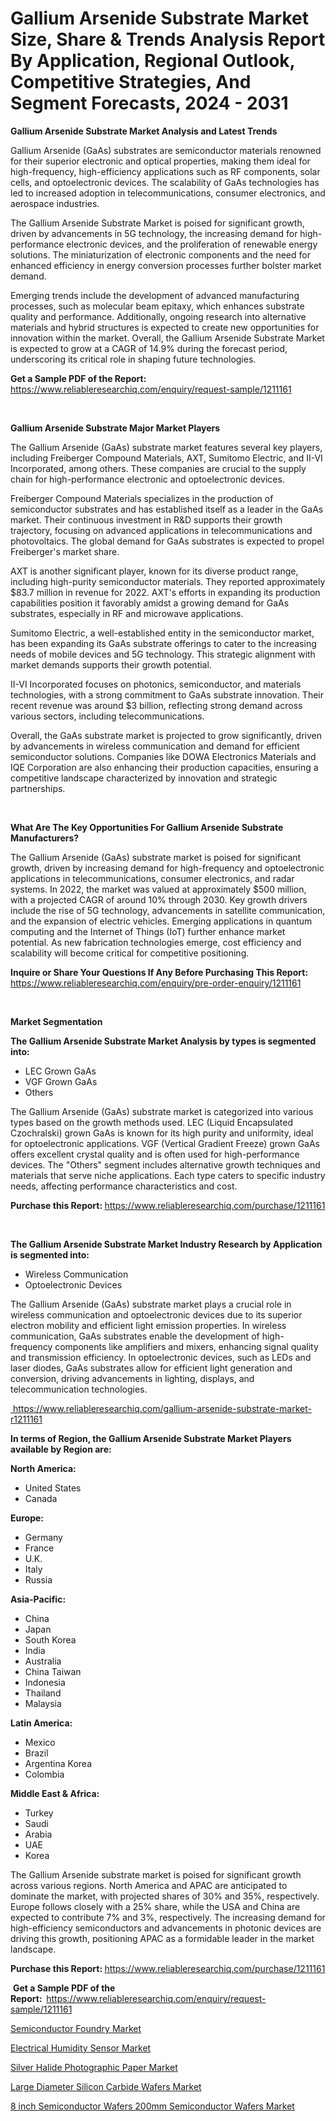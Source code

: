 <p><h1>Gallium Arsenide Substrate Market Size, Share & Trends Analysis Report By Application, Regional Outlook, Competitive Strategies, And Segment Forecasts, 2024 - 2031</h1></p><p><strong>Gallium Arsenide Substrate Market Analysis and Latest Trends</strong></p>
<p><p>Gallium Arsenide (GaAs) substrates are semiconductor materials renowned for their superior electronic and optical properties, making them ideal for high-frequency, high-efficiency applications such as RF components, solar cells, and optoelectronic devices. The scalability of GaAs technologies has led to increased adoption in telecommunications, consumer electronics, and aerospace industries.</p><p>The Gallium Arsenide Substrate Market is poised for significant growth, driven by advancements in 5G technology, the increasing demand for high-performance electronic devices, and the proliferation of renewable energy solutions. The miniaturization of electronic components and the need for enhanced efficiency in energy conversion processes further bolster market demand. </p><p>Emerging trends include the development of advanced manufacturing processes, such as molecular beam epitaxy, which enhances substrate quality and performance. Additionally, ongoing research into alternative materials and hybrid structures is expected to create new opportunities for innovation within the market. Overall, the Gallium Arsenide Substrate Market is expected to grow at a CAGR of 14.9% during the forecast period, underscoring its critical role in shaping future technologies.</p></p>
<p><strong>Get a Sample PDF of the Report:&nbsp;</strong> <a href="https://www.reliableresearchiq.com/enquiry/request-sample/1211161?utm_campaign=1138&utm_medium=2&utm_source=Github&utm_content=ia&utm_term=05102024&utm_id=gallium-arsenide-substrate">https://www.reliableresearchiq.com/enquiry/request-sample/1211161</a></p>
<p>&nbsp;</p>
<p><strong>Gallium Arsenide Substrate Major Market Players</strong></p>
<p><p>The Gallium Arsenide (GaAs) substrate market features several key players, including Freiberger Compound Materials, AXT, Sumitomo Electric, and II-VI Incorporated, among others. These companies are crucial to the supply chain for high-performance electronic and optoelectronic devices.</p><p>Freiberger Compound Materials specializes in the production of semiconductor substrates and has established itself as a leader in the GaAs market. Their continuous investment in R&D supports their growth trajectory, focusing on advanced applications in telecommunications and photovoltaics. The global demand for GaAs substrates is expected to propel Freiberger's market share.</p><p>AXT is another significant player, known for its diverse product range, including high-purity semiconductor materials. They reported approximately $83.7 million in revenue for 2022. AXT's efforts in expanding its production capabilities position it favorably amidst a growing demand for GaAs substrates, especially in RF and microwave applications.</p><p>Sumitomo Electric, a well-established entity in the semiconductor market, has been expanding its GaAs substrate offerings to cater to the increasing needs of mobile devices and 5G technology. This strategic alignment with market demands supports their growth potential.</p><p>II-VI Incorporated focuses on photonics, semiconductor, and materials technologies, with a strong commitment to GaAs substrate innovation. Their recent revenue was around $3 billion, reflecting strong demand across various sectors, including telecommunications.</p><p>Overall, the GaAs substrate market is projected to grow significantly, driven by advancements in wireless communication and demand for efficient semiconductor solutions. Companies like DOWA Electronics Materials and IQE Corporation are also enhancing their production capacities, ensuring a competitive landscape characterized by innovation and strategic partnerships.</p></p>
<p>&nbsp;</p>
<p><strong>What Are The Key Opportunities For Gallium Arsenide Substrate Manufacturers?</strong></p>
<p><p>The Gallium Arsenide (GaAs) substrate market is poised for significant growth, driven by increasing demand for high-frequency and optoelectronic applications in telecommunications, consumer electronics, and radar systems. In 2022, the market was valued at approximately $500 million, with a projected CAGR of around 10% through 2030. Key growth drivers include the rise of 5G technology, advancements in satellite communication, and the expansion of electric vehicles. Emerging applications in quantum computing and the Internet of Things (IoT) further enhance market potential. As new fabrication technologies emerge, cost efficiency and scalability will become critical for competitive positioning.</p></p>
<p><strong>Inquire or Share Your Questions If Any Before Purchasing This Report:</strong> <a href="https://www.reliableresearchiq.com/enquiry/pre-order-enquiry/1211161?utm_campaign=1138&utm_medium=2&utm_source=Github&utm_content=ia&utm_term=05102024&utm_id=gallium-arsenide-substrate">https://www.reliableresearchiq.com/enquiry/pre-order-enquiry/1211161</a></p>
<p>&nbsp;</p>
<p><strong>Market Segmentation</strong></p>
<p><strong>The Gallium Arsenide Substrate Market Analysis by types is segmented into:</strong></p>
<p><ul><li>LEC Grown GaAs</li><li>VGF Grown GaAs</li><li>Others</li></ul></p>
<p><p>The Gallium Arsenide (GaAs) substrate market is categorized into various types based on the growth methods used. LEC (Liquid Encapsulated Czochralski) grown GaAs is known for its high purity and uniformity, ideal for optoelectronic applications. VGF (Vertical Gradient Freeze) grown GaAs offers excellent crystal quality and is often used for high-performance devices. The "Others" segment includes alternative growth techniques and materials that serve niche applications. Each type caters to specific industry needs, affecting performance characteristics and cost.</p></p>
<p><strong>Purchase this Report:&nbsp;</strong><a href="https://www.reliableresearchiq.com/purchase/1211161?utm_campaign=1138&utm_medium=2&utm_source=Github&utm_content=ia&utm_term=05102024&utm_id=gallium-arsenide-substrate">https://www.reliableresearchiq.com/purchase/1211161</a></p>
<p>&nbsp;</p>
<p><strong>The Gallium Arsenide Substrate Market Industry Research by Application is segmented into:</strong></p>
<p><ul><li>Wireless Communication</li><li>Optoelectronic Devices</li></ul></p>
<p><p>The Gallium Arsenide (GaAs) substrate market plays a crucial role in wireless communication and optoelectronic devices due to its superior electron mobility and efficient light emission properties. In wireless communication, GaAs substrates enable the development of high-frequency components like amplifiers and mixers, enhancing signal quality and transmission efficiency. In optoelectronic devices, such as LEDs and laser diodes, GaAs substrates allow for efficient light generation and conversion, driving advancements in lighting, displays, and telecommunication technologies.</p></p>
<p><a href="https://www.reliableresearchiq.com/gallium-arsenide-substrate-market-r1211161?utm_campaign=1138&utm_medium=2&utm_source=Github&utm_content=ia&utm_term=05102024&utm_id=gallium-arsenide-substrate">&nbsp;https://www.reliableresearchiq.com/gallium-arsenide-substrate-market-r1211161</a></p>
<p><strong>In terms of Region, the Gallium Arsenide Substrate Market Players available by Region are:</strong></p>
<p>
    <p> <strong> North America: </strong>
        <ul>
            <li>United States</li>
            <li>Canada</li>
        </ul>
        </p> 
    <p> <strong> Europe: </strong>
        <ul>
            <li>Germany</li>
            <li>France</li>
            <li>U.K.</li>
            <li>Italy</li>
            <li>Russia</li>
        </ul>
        </p> 
    <p> <strong> Asia-Pacific: </strong>
        <ul>
            <li>China</li>
            <li>Japan</li>
            <li>South Korea</li>
            <li>India</li>
            <li>Australia</li>
            <li>China Taiwan</li>
            <li>Indonesia</li>
            <li>Thailand</li>
            <li>Malaysia</li>
        </ul>
        </p> 
    <p> <strong> Latin America: </strong>
        <ul>
            <li>Mexico</li>
            <li>Brazil</li>
            <li>Argentina Korea</li>
            <li>Colombia</li>
        </ul>
        </p> 
    <p> <strong> Middle East & Africa: </strong>
        <ul>
            <li>Turkey</li>
            <li>Saudi</li>
            <li>Arabia</li>
            <li>UAE</li>
            <li>Korea</li>
        </ul>
    </p>
    </p>
<p><p>The Gallium Arsenide substrate market is poised for significant growth across various regions. North America and APAC are anticipated to dominate the market, with projected shares of 30% and 35%, respectively. Europe follows closely with a 25% share, while the USA and China are expected to contribute 7% and 3%, respectively. The increasing demand for high-efficiency semiconductors and advancements in photonic devices are driving this growth, positioning APAC as a formidable leader in the market landscape.</p></p>
<p><strong>Purchase this Report: </strong><a href="https://www.reliableresearchiq.com/purchase/1211161?utm_campaign=1138&utm_medium=2&utm_source=Github&utm_content=ia&utm_term=05102024&utm_id=gallium-arsenide-substrate">https://www.reliableresearchiq.com/purchase/1211161</a></p>
<p>&nbsp;<strong>Get a Sample PDF of the Report:&nbsp;&nbsp;</strong><a href="https://www.reliableresearchiq.com/enquiry/request-sample/1211161?utm_campaign=1138&utm_medium=2&utm_source=Github&utm_content=ia&utm_term=05102024&utm_id=gallium-arsenide-substrate">https://www.reliableresearchiq.com/enquiry/request-sample/1211161</a></p>
<p><strong></strong></p>
<p><p><a href="https://www.linkedin.com/pulse/semiconductor-foundry-market-size-growth-industry-analysis-jmcwe?utm_campaign=1138&utm_medium=2&utm_source=Github&utm_content=ia&utm_term=05102024&utm_id=gallium-arsenide-substrate">Semiconductor Foundry Market</a></p><p><a href="https://github.com/GreisGjoni464/Market-Research-Report-List-1/blob/main/electrical-humidity-sensor-market.md?utm_campaign=1138&utm_medium=2&utm_source=Github&utm_content=ia&utm_term=05102024&utm_id=gallium-arsenide-substrate">Electrical Humidity Sensor Market</a></p><p><a href="https://www.linkedin.com/pulse/silver-halide-photographic-paper-sector-surge-128-growth-gddke?utm_campaign=1138&utm_medium=2&utm_source=Github&utm_content=ia&utm_term=05102024&utm_id=gallium-arsenide-substrate">Silver Halide Photographic Paper Market</a></p><p><a href="https://issuu.com/reportprime-2/docs/large-diameter-silicon-carbide-wafe_f01bd1a5703a64?utm_campaign=1138&utm_medium=2&utm_source=Github&utm_content=ia&utm_term=05102024&utm_id=gallium-arsenide-substrate">Large Diameter Silicon Carbide Wafers Market</a></p><p><a href="https://issuu.com/reportprime-2/docs/8-inch-semiconductor-wafers-200mm-s_e16e66dbb34947?utm_campaign=1138&utm_medium=2&utm_source=Github&utm_content=ia&utm_term=05102024&utm_id=gallium-arsenide-substrate">8 inch Semiconductor Wafers 200mm Semiconductor Wafers Market</a></p></p>